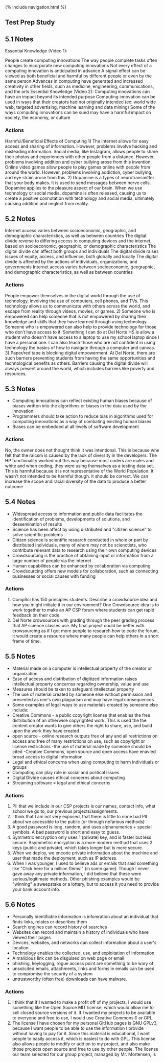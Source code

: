 {% include navigation.html %)

## Test Prep Study
## 5.1 Notes
Essential Knowledge (Video 1):

People create computing innovations
The way people complete tasks often changes to incorporate new computing innovations
Not every effect of a computing innovation is anticipated in advance
A signal effect can be viewed as both beneficial and harmful by different people or even by the same person
Advances in computing have generated and increased creativity in other fields, such as medicine, engineering, communications, and the arts Essential Knowledge (Video 2):
Computing innovations can have an impact beyond its intended purpose
Computing innovation can be used in ways that their creators had not originally intended (ex: world wide web, targeted advertising, machine learning and data mining)
Some of the ways computing innovations can be sued may have a harmful impact on society, the economy, or culture
### Actions
Harmful/Beneficial Effects of Computing 1) The internet allows for easy access and sharing of information. However, problems involve hacking and misleading information. Social media, like Instagram, allows people to share their photos and experiences with other people from a distance. However, problems involving addition and cyber bullying arose from this invention. Online video games allow people to play games online with people from around the world. However, problems involving addiction, cyber bullying, and eye strain arose from this. 2) Dopamine is a types of neurotransmitter that your body makes. It is used to send messages between nerve cells. Dopamine applies to the pleasure aspect of our brain. When we use technology or social media, dopamine is often released, causing us to create a positive connotation with technology and social media, ultimately causing addition and neglect from reality.
## 5.2 Notes
Internet access varies between socioeconomic, geographic, and demographic characteristics, as well as between countries
The digital divide reverse to differing access to computing devices and the internet, based on socioeconomic, geographic, or demographic characteristics
The digital divide can affect both groups and individuals
The digital divide raises issues of equity, access, and influence, both globally and locally
The digital divide is affected by the actions of individuals, organizations, and governments
Internet access varies between socioeconomic, geographic, and demographic characteristics, as well as between countries
### Actions 
People empower themselves in the digital world through the use of technology, involving the use of computers, cell phones, and TVs. This technology allows us to communicate with others across the world, and escape from reality through videos, movies, or games. 2) Someone who is empowered can help someone that is not empowered by sharing their knowledge and skills that they have learned through using technology. Someone who is empowered can also help to provide technology for those who don’t have access to it. Something I can do at Del Norte HS is allow a student who doesn’t have access to a laptop to use my school laptop since I have a personal one. I can also teach those who are not confident in using technology the basics of how to navigate through a computer and canvas. 3) Paper/red tape is blocking digital empowerment. At Del Norte, there are such barriers preventing students from having the same opportunities and technological benefits as others. Barriers causing the digital divide will always present around the world, which includes barriers like poverty and resources.

## 5.3 Notes
- Computing innocations can reflect existing human biases because of biases written into the algorithms or biases in the data used by the innovation
- Programmers should take action to reduce bias in algorithms used for computing innovations as a way of combating existing human biases
- Biases can be embedded at all levels of software development
### Actions
No, the owner does not thought think it was intentional. This is because whe felt that the raicsm is caused by the lack of diversity in the developers. The HP functionality worked out this way because most coders are males and white and when coding, they were using themselves as a testing data set. This is harmful because it is not representative of the World Population. It wasn't not intended to be harmful though. It should be correct. We can increase the scope and racial diversity of the data to produce a better outcome
## 5.4 Notes
- Widespread access to information and public data facilitates the identification of problems, developments of solutions, and dessemination of results
- Science has been affect by using distributed and "citizen science" to solve scientific problems
- Citizen science is scientific research conducted in whole or part by distributed individuals, many of whom may not be scienctists, who contribute relevant data to research using their own computing devices
- Crowdsourcing is the practice of obtaining input or information from a large number of people via the internet
- Human capabilities can be enhanced by collaboration via computing
- Crowdsourcing offers new models for collaboration, such as connecting businesses or social causes with funding
### Actions
1. CompSci has 150 principles students. Describe a crowdsource idea and how you might initiate it in our environment?
One Crowdsource idea is to work together to make an AP CSP forum where students can get rapid feedback on their code.
2. Del Norte crowsources with grading through the peer grading process that AP science classes use. My final project could be better with crowsourcing as if I got more people to research how to code the forum, it would create a resource where many people can help others in a short frame of time. 
## 5.5 Notes
- Material made on a computer is intellectual property of the creator or organization
- Ease of access and distribution of digitized information raises intellectual property concernss regarding ownership, value and use
- Measures should be taken to safeguard intellectual property
- The use of material created by someone else without permission and presented as one's own plagiarism and may have legal consequences
- Some examples of legal ways to use materials created by someone else include:
- Creative Commons - a public copyright license that enables the free distribution of an otherwise copyrighted work. This is used the the content creator wants to give others the right to share, use, and build upon the work they have created
- open source - online research outputs free of any and all restrictions on access and free of many restrictions on use, such as copyright or license restrictions
-the use of material made by someone should be cited
-Creative Commons, open source and open access have enavled broad access to digital information
- Legal and ethical concerns when using computing to harm individuals or groups
- Computing can play role in social and political issues 
- Digital Divide causes ethical concerns about computing
- Streaming software = legal and ethical concerns
### Actions
1. PII that we include in our CSP projects is our names, contact info, what school we go to, our previous projects/assignments.
2. I think that I am not very exposed, that there is little to none bad PII about we accessible to the public (or through nefarious methods)
3. A good password is long, random, and uses alphanumerics + special symbols. A bad password is short and easy to guess.
4. Symmetric encryption only uses 1 (private) key, and is faster but less secure. Asymmetric encryption is a more modern method that uses 2 keys (public and private), which takes longer but is more secure.
5. When we deploy, we encode private information about the machine and user that made the deployment, such as IP address.
6. When I was younger, I used to believe ads or emails that said something like "Click here for a million Gems!" (in some game). Though I never gave away any private information, I did believe that these were serious/legitimate methods. Other phishing examples would be "winning" a sweepstake or a lottery, but to access it you need to provide your bank account info.
## 5.6 Notes
- Personally identifiable information is infomration about an individual that finds links, relates or describes them
- Search engines can record history of searches
- Websites can record and maintain a history of individuals who have viewed their pages
- Devices, websites, and networks can collect information about a user's location
- Technology enables the collected, use, and exploitation of information
- A malicious link can be disguised on web page or email
- phishing, keylogging, rogue access point are something to be wary of
- unsolicited emails, attachments, links and forms in emails can be used to compromise the security of a system
- untrustworthy (often free) downloads can have malware.
### Actions
1. I think that if I wanted to make a profit off of my projects, I would use something like the Open Source MIT license, which would allow me to sell closed source versions of it. If I wanted my projects to be available to everyone and free to use, I would use Creative Commons 0 or GPL.
2. The license I have chosen for my personal GitHub pages is GNU GPLv3, because I want people to be able to use the information I provide without having to pay for it. Since this material is educational, I want people to easily access it, which is easiest to do with GPL. This license also allows people to modify or add on to my project, and also make those projects open source and free to use by other people. The license our team selected for our group project, managed by Mr. Mortensen, is 

